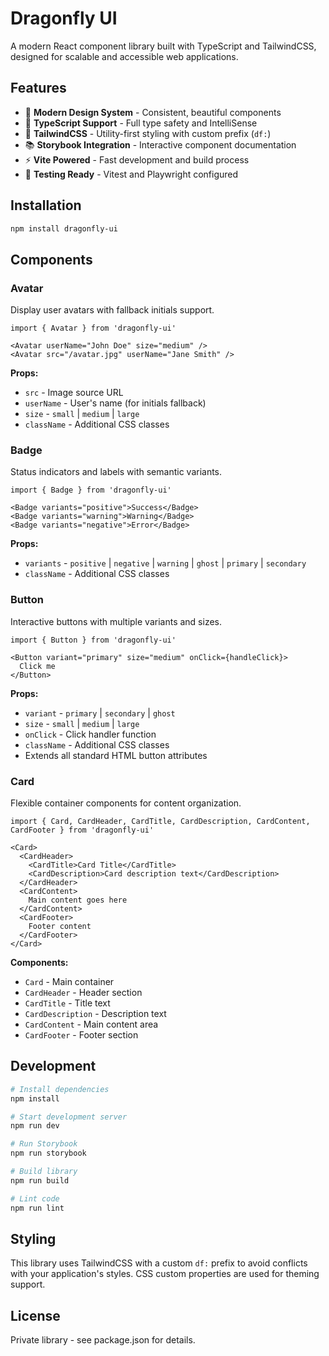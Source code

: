 # Dragonfly UI

A modern React component library built with TypeScript and TailwindCSS, designed for scalable and accessible web applications.

## Features

- 🎨 **Modern Design System** - Consistent, beautiful components
- 🔧 **TypeScript Support** - Full type safety and IntelliSense
- 🎯 **TailwindCSS** - Utility-first styling with custom prefix (`df:`)
- 📚 **Storybook Integration** - Interactive component documentation
- ⚡ **Vite Powered** - Fast development and build process
- 🧪 **Testing Ready** - Vitest and Playwright configured

## Installation

```bash
npm install dragonfly-ui
```

## Components

### Avatar
Display user avatars with fallback initials support.

```tsx
import { Avatar } from 'dragonfly-ui'

<Avatar userName="John Doe" size="medium" />
<Avatar src="/avatar.jpg" userName="Jane Smith" />
```

**Props:**
- `src` - Image source URL
- `userName` - User's name (for initials fallback)
- `size` - `small` | `medium` | `large`
- `className` - Additional CSS classes

### Badge
Status indicators and labels with semantic variants.

```tsx
import { Badge } from 'dragonfly-ui'

<Badge variants="positive">Success</Badge>
<Badge variants="warning">Warning</Badge>
<Badge variants="negative">Error</Badge>
```

**Props:**
- `variants` - `positive` | `negative` | `warning` | `ghost` | `primary` | `secondary`
- `className` - Additional CSS classes

### Button
Interactive buttons with multiple variants and sizes.

```tsx
import { Button } from 'dragonfly-ui'

<Button variant="primary" size="medium" onClick={handleClick}>
  Click me
</Button>
```

**Props:**
- `variant` - `primary` | `secondary` | `ghost`
- `size` - `small` | `medium` | `large`
- `onClick` - Click handler function
- `className` - Additional CSS classes
- Extends all standard HTML button attributes

### Card
Flexible container components for content organization.

```tsx
import { Card, CardHeader, CardTitle, CardDescription, CardContent, CardFooter } from 'dragonfly-ui'

<Card>
  <CardHeader>
    <CardTitle>Card Title</CardTitle>
    <CardDescription>Card description text</CardDescription>
  </CardHeader>
  <CardContent>
    Main content goes here
  </CardContent>
  <CardFooter>
    Footer content
  </CardFooter>
</Card>
```

**Components:**
- `Card` - Main container
- `CardHeader` - Header section
- `CardTitle` - Title text
- `CardDescription` - Description text
- `CardContent` - Main content area
- `CardFooter` - Footer section

## Development

```bash
# Install dependencies
npm install

# Start development server
npm run dev

# Run Storybook
npm run storybook

# Build library
npm run build

# Lint code
npm run lint
```

## Styling

This library uses TailwindCSS with a custom `df:` prefix to avoid conflicts with your application's styles. CSS custom properties are used for theming support.

## License

Private library - see package.json for details.
